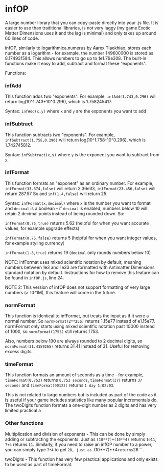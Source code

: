 # infOP
A large number library that you can copy-paste directly into your .js file. It is easier to use than traditional libraries, is not very laggy (my game Exotic Matter Dimensions uses it and the lag is minimal) and only takes up around 60 lines of code.

infOP, similarly to logarithmica.numerus by Aarex Tiaokhiao, stores each number as a logarithm - for example, the number 149600000 is stored as 8.174931594. This allows numbers to go up to 1e1.79e308. The built-in functions make it easy to add, subtract and format these "exponents".

Functions:
### infAdd
This function adds two "exponents". For example, ```infAdd(1.743,0.296)``` will return log(10^1.743+10^0.296), which is 1.758245417.

Syntax: ```infAdd(x,y)``` where ```x``` and ```y``` are the exponents you want to add
### infSubtract
This function subtracts two "exponents". For example, ```infSubtract(1.758,0.296)``` will return log(10^1.758-10^0.296), which is 1.742745812.

Syntax: ```infSubtract(x,y)``` where ```y``` is the exponent you want to subtract from ```x```.
### infFormat
This function formats an "exponent" as an ordinary number. For example, ```infFormat(33.374,false)``` will return 2.36e33, ```infFormat(23.456,false)``` will return 287.57 Sx and ```inf(1.4,false)``` will return 25.

Syntax: ```infFormat(x,decimal)``` where ```x``` is the number you want to format and ```decimal``` is a boolean - if ```decimal``` is enabled, numbers below 10 will retain 2 decimal points instead of being rounded down. So:

```infFormat(0.75,true)``` returns 5.62 (helpful for when you want accurate values, for example upgrade effects)

```infFormat(0.75,false)``` returns 5 (helpful for when you want integer values, for example styling currency)

```infFormat(1.3,true)``` returns 19 (```decimal``` only rounds numbers below 10)

NOTE: infFormat uses mixed scientific notation by default, meaning numbers between 1e3 and 1e33 are formatted with Antimatter Dimensions standard notation by default. Instructions for how to remove this feature can be found in ```infOP.js```, line 24.

NOTE 2: This version of infOP does not support formatting of very large numbers (> 10^1M), this feature will come in the future.
### normFormat
This function is identical to infFormat, but treats the input as if it were a normal number. So ```normFormat(2**256)``` returns 1.15e77 instead of e1.15e77.
normFormat only starts using mixed scientific notation past 10000 instead of 1000, so ```normFormat(1753)``` still returns 1753.

Also, numbers below 100 are always rounded to 2 decimal digits, so ```normFormat(31.4159265)``` returns 31.41 instead of 31.
Useful  for removing excess digits.
### timeFormat
This function formats an amount of seconds as a time - for example, ```timeFormat(0.753)``` returns ```0.753 seconds```, ```timeFormat(37)``` returns ```37 seconds``` and ```timeFormat(90123)``` returns ```1 day 1:02:03```.

This is not related to large numbers but is included as part of the code as it is useful if your game includes statistics like many popular incrementals do.
The twoDigits function formats a one-digit number as 2 digits and has very limited practical a
### Other functions
Multiplication and division of exponents - This can be done by simply adding or subtracting the exponents. Just as ```(10**7)+(10**4)``` returns ```1e11```, ```7+4``` returns ```11```. Similarly, if you need to raise an infOP number to a power, you can simply type ```7*4``` to get ```28, just as ```(10**7)**4``` returns ```28```.

twoDigits - This function has very few practical applications and only exists to be used as part of timeFormat.
